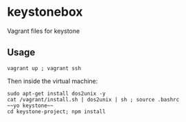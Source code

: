 # keystonebox
Vagrant files for keystone

## Usage

	vagrant up ; vagrant ssh

Then inside the virtual machine:

	sudo apt-get install dos2unix -y
	cat /vagrant/install.sh | dos2unix | sh ; source .bashrc
	~~yo keystone~~
	cd keystone-project; npm install
